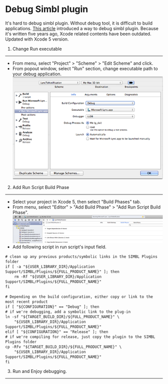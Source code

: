 Debug Simbl plugin
=========

It's hard to debug simbl plugin. Without debug tool, it is difficult to build applications. 
[This article](http://d.hatena.ne.jp/griffin-stewie/20090802/p1) introduced a way to debug simbl plugin.
Because it's written five years ago, Xcode related contents have been outdated. 
Updated with Xcode 5 version.


1. Change Run executable
-------
* From menu, select "Project" > "Scheme" > "Edit Scheme" and click.
* From popout window, select "Run" section, change executable path to your debug application.
![executable](https://github.com/iandai/Debug-SIMBL-Plugin/raw/master/img1.png)

2. Add Run Script Build Phase
-------
* Select your project in Xcode 5, then select "Build Phases" tab.
* From menu, select "Editor" > "Add Build Phase" > "Add Run Script Build Phase".
![Build Phase](https://github.com/iandai/Debug-SIMBL-Plugin/raw/master/img2.png)
* Add following script in run script's input field.

```
# clean up any previous products/symbolic links in the SIMBL Plugins folder
if [ -a "${USER_LIBRARY_DIR}/Application Support/SIMBL/Plugins/${FULL_PRODUCT_NAME}" ]; then
	rm -Rf "${USER_LIBRARY_DIR}/Application Support/SIMBL/Plugins/${FULL_PRODUCT_NAME}"
fi

# Depending on the build configuration, either copy or link to the most recent product
if [ "${CONFIGURATION}" == "Debug" ]; then
# if we're debugging, add a symbolic link to the plug-in
ln -sf "${TARGET_BUILD_DIR}/${FULL_PRODUCT_NAME}" \
	"${USER_LIBRARY_DIR}/Application Support/SIMBL/Plugins/${FULL_PRODUCT_NAME}"
elif [ "${CONFIGURATION}" == "Release" ]; then
# if we're compiling for release, just copy the plugin to the SIMBL Plugins folder
cp -Rfv "${TARGET_BUILD_DIR}/${FULL_PRODUCT_NAME}" \
	"${USER_LIBRARY_DIR}/Application Support/SIMBL/Plugins/${FULL_PRODUCT_NAME}"
fi
```

3. Run and Enjoy debugging. 
-------





